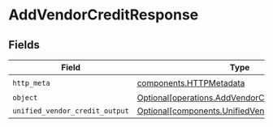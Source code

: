 # AddVendorCreditResponse


## Fields

| Field                                                                                                      | Type                                                                                                       | Required                                                                                                   | Description                                                                                                |
| ---------------------------------------------------------------------------------------------------------- | ---------------------------------------------------------------------------------------------------------- | ---------------------------------------------------------------------------------------------------------- | ---------------------------------------------------------------------------------------------------------- |
| `http_meta`                                                                                                | [components.HTTPMetadata](../../models/components/httpmetadata.md)                                         | :heavy_check_mark:                                                                                         | N/A                                                                                                        |
| `object`                                                                                                   | [Optional[operations.AddVendorCreditResponseBody]](../../models/operations/addvendorcreditresponsebody.md) | :heavy_minus_sign:                                                                                         | N/A                                                                                                        |
| `unified_vendor_credit_output`                                                                             | [Optional[components.UnifiedVendorCreditOutput]](../../models/components/unifiedvendorcreditoutput.md)     | :heavy_minus_sign:                                                                                         | N/A                                                                                                        |